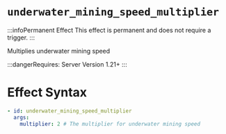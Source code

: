 # `underwater_mining_speed_multiplier`
:::infoPermanent Effect
This effect is permanent and does not require a trigger.
:::

Multiplies underwater mining speed

:::dangerRequires:
Server Version 1.21+
:::

# Effect Syntax
```yaml
- id: underwater_mining_speed_multiplier
  args:
    multiplier: 2 # The multiplier for underwater mining speed
```